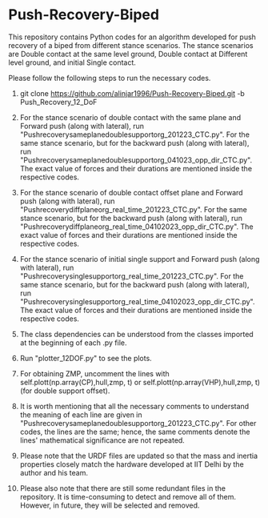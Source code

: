 # Push-Recovery-Biped

This repository contains Python codes for an algorithm developed for push recovery of a biped from different stance scenarios. The stance scenarios are Double contact at the same level ground, Double contact at Different level ground, and initial Single contact.

Please follow the following steps to run the necessary codes.

1. git clone https://github.com/alinjar1996/Push-Recovery-Biped.git -b Push_Recovery_12_DoF

2. For the stance scenario of double contact with the same plane and Forward push (along with lateral), run "Pushrecoverysameplanedoublesupportorg_201223_CTC.py".  For the same stance scenario, but for the backward push (along with lateral), run "Pushrecoverysameplanedoublesupportorg_041023_opp_dir_CTC.py". The exact value of forces and their durations are mentioned inside the respective codes.

3.  For the stance scenario of double contact offset plane and Forward push (along with lateral), run "Pushrecoverydiffplaneorg_real_time_201223_CTC.py". For the same stance scenario, but for the backward push (along with lateral), run "Pushrecoverydiffplaneorg_real_time_04102023_opp_dir_CTC.py". The exact value of forces and their durations are mentioned inside the respective codes.

4.  For the stance scenario of initial single support and Forward push (along with lateral), run "Pushrecoverysinglesupportorg_real_time_201223_CTC.py". For the same stance scenario, but for the backward push (along with lateral), run "Pushrecoverysinglesupportorg_real_time_04102023_opp_dir_CTC.py". The exact value of forces and their durations are mentioned inside the respective codes.

5. The class dependencies can be understood from the classes imported at the beginning of each .py file.

6. Run "plotter_12DOF.py" to see the plots.

7. For obtaining ZMP, uncomment the lines with self.plott(np.array(CP),hull,zmp, t) or self.plott(np.array(VHP),hull,zmp, t) (for double support offset).

8. It is worth mentioning that all the necessary comments to understand the meaning of each line are given in "Pushrecoverysameplanedoublesupportorg_201223_CTC.py". For other codes, the lines are the same; hence, the same comments denote the lines' mathematical significance are not repeated.
   
9. Please note that the URDF files are updated so that the mass and inertia properties closely match the hardware developed at IIT Delhi by the author and his team. 

10. Please also note that there are still some redundant files in the repository. It is time-consuming to detect and remove all of them. However, in future, they will be selected and removed.


